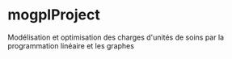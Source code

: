 # mogplProject
Modélisation et optimisation des charges d'unités de soins par la programmation linéaire et les graphes
